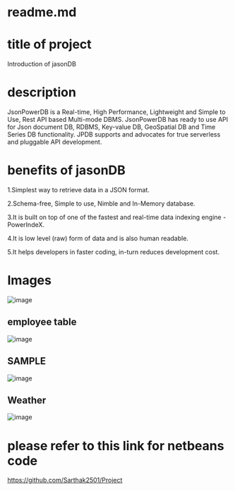 # readme.md
# title of project
Introduction of jasonDB
# description
JsonPowerDB is a Real-time, High Performance, Lightweight and Simple to Use, Rest API based Multi-mode DBMS. JsonPowerDB has ready to use API for Json document DB, RDBMS, Key-value DB, GeoSpatial DB and Time Series DB functionality. JPDB supports and advocates for true serverless and pluggable API development.
# benefits of jasonDB
1.Simplest way to retrieve data in a JSON format.

2.Schema-free, Simple to use, Nimble and In-Memory database.

3.It is built on top of one of the fastest and real-time data indexing engine - PowerIndeX.

4.It is low level (raw) form of data and is also human readable.

5.It helps developers in faster coding, in-turn reduces development cost.

# Images
![image](https://user-images.githubusercontent.com/79502691/109413125-e3afb100-79d1-11eb-9014-5625d19683b8.png)

## employee table
![image](https://user-images.githubusercontent.com/79502691/109413180-23769880-79d2-11eb-8dfd-cb38e75fb9b3.png)

##  SAMPLE
![image](https://user-images.githubusercontent.com/79502691/109413236-591b8180-79d2-11eb-996d-47b7c4c14fed.png)

## Weather
![image](https://user-images.githubusercontent.com/79502691/109413265-7e0ff480-79d2-11eb-8a4c-223aaad975fb.png)

# please refer to this link for netbeans code
https://github.com/Sarthak2501/Project
